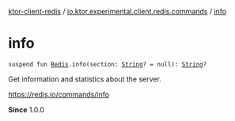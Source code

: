 [ktor-client-redis](../index.md) / [io.ktor.experimental.client.redis.commands](index.md) / [info](./info.md)

# info

`suspend fun `[`Redis`](../io.ktor.experimental.client.redis/-redis/index.md)`.info(section: `[`String`](https://kotlinlang.org/api/latest/jvm/stdlib/kotlin/-string/index.html)`? = null): `[`String`](https://kotlinlang.org/api/latest/jvm/stdlib/kotlin/-string/index.html)`?`

Get information and statistics about the server.

https://redis.io/commands/info

**Since**
1.0.0

